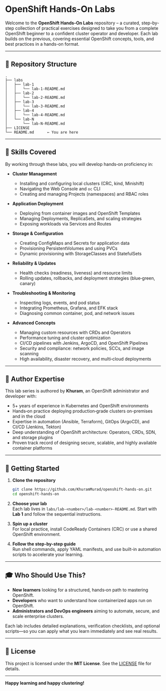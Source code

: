# OpenShift Hands-On Labs

Welcome to the **OpenShift Hands-On Labs** repository – a curated, step-by-step collection of practical exercises designed to take you from a complete OpenShift beginner to a confident cluster operator and developer. Each lab builds on the previous, covering essential OpenShift concepts, tools, and best practices in a hands-on format.

---

## 📂 Repository Structure

```
.
├── labs
│   ├── lab-1
│   │   └── lab-1-README.md
│   ├── lab-2
│   │   └── lab-2-README.md
│   ├── lab-3
│   │   └── lab-3-README.md
│   ├── lab-4
│   │   └── lab-4-README.md
│   └── lab-N
│       └── lab-N-README.md
├── LICENSE
└── README.md      ← You are here
```

---

## 🔑 Skills Covered

By working through these labs, you will develop hands‑on proficiency in:

- **Cluster Management**  
  - Installing and configuring local clusters (CRC, kind, Minishift)  
  - Navigating the Web Console and `oc` CLI  
  - Creating and managing Projects (namespaces) and RBAC roles

- **Application Deployment**  
  - Deploying from container images and OpenShift Templates  
  - Managing Deployments, ReplicaSets, and scaling strategies  
  - Exposing workloads via Services and Routes  

- **Storage & Configuration**  
  - Creating ConfigMaps and Secrets for application data  
  - Provisioning PersistentVolumes and using PVCs  
  - Dynamic provisioning with StorageClasses and StatefulSets  

- **Reliability & Updates**  
  - Health checks (readiness, liveness) and resource limits  
  - Rolling updates, rollbacks, and deployment strategies (blue‑green, canary)  

- **Troubleshooting & Monitoring**  
  - Inspecting logs, events, and pod status  
  - Integrating Prometheus, Grafana, and EFK stack  
  - Diagnosing common container, pod, and network issues  

- **Advanced Concepts**  
  - Managing custom resources with CRDs and Operators  
  - Performance tuning and cluster optimization  
  - CI/CD pipelines with Jenkins, ArgoCD, and OpenShift Pipelines  
  - Security and compliance: network policies, SCCs, and image scanning  
  - High availability, disaster recovery, and multi‑cloud deployments  

---

## 🦸 Author Expertise

This lab series is authored by **Khuram**, an OpenShift administrator and developer with:

- 5+ years of experience in Kubernetes and OpenShift environments  
- Hands‑on practice deploying production‑grade clusters on-premises and in the cloud  
- Expertise in automation (Ansible, Terraform), GitOps (ArgoCD), and CI/CD (Jenkins, Tekton)  
- Deep understanding of OpenShift architecture: Operators, CRDs, SDN, and storage plugins  
- Proven track record of designing secure, scalable, and highly available container platforms  

---

## 🚀 Getting Started

1. **Clone the repository**  
   ```bash
   git clone https://github.com/KhuramMurad/openshift-hands-on.git
   cd openshift-hands-on
   ```

2. **Choose your lab**  
   Each lab lives in `labs/lab-<number>/lab-<number>-README.md`. Start with **Lab 1** and follow the sequential instructions.

3. **Spin up a cluster**  
   For local practice, install CodeReady Containers (CRC) or use a shared OpenShift environment.

4. **Follow the step-by-step guide**  
   Run shell commands, apply YAML manifests, and use built-in automation scripts to accelerate your learning.

---

## 🎓 Who Should Use This?

- **New learners** looking for a structured, hands‑on path to mastering OpenShift.  
- **Developers** who want to understand how containerized apps run on OpenShift.  
- **Administrators and DevOps engineers** aiming to automate, secure, and scale enterprise clusters.  

Each lab includes detailed explanations, verification checklists, and optional scripts—so you can apply what you learn immediately and see real results.

---

## 📄 License

This project is licensed under the **MIT License**. See the [LICENSE](LICENSE) file for details.

---

**Happy learning and happy clustering!**
